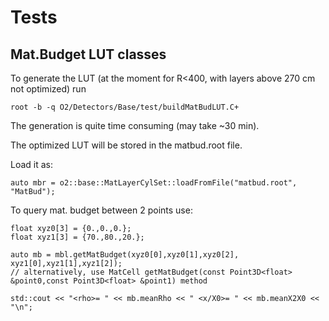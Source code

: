 <!-- doxy
\page refDetectorsBasetest Detectors Base test
/doxy -->

# Tests

## Mat.Budget LUT classes

To generate the LUT (at the moment for R<400, with layers above 270 cm not optimized) run
```
root -b -q O2/Detectors/Base/test/buildMatBudLUT.C+
```

The generation is quite time consuming (may take ~30 min).

The optimized LUT will be stored in the matbud.root file.

Load it as:
```
auto mbr = o2::base::MatLayerCylSet::loadFromFile("matbud.root", "MatBud");
```

To query mat. budget between 2 points use:
```
float xyz0[3] = {0.,0.,0.};
float xyz1[3] = {70.,80.,20.};

auto mb = mbl.getMatBudget(xyz0[0],xyz0[1],xyz0[2], xyz1[0],xyz1[1],xyz1[2]);
// alternatively, use MatCell getMatBudget(const Point3D<float> &point0,const Point3D<float> &point1) method

std::cout << "<rho>= " << mb.meanRho << " <x/X0>= " << mb.meanX2X0 << "\n";
```
